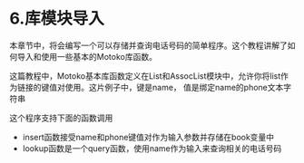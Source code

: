 # 6.库模块导入

本章节中，将会编写一个可以存储并查询电话号码的简单程序。这个教程讲解了如何导入和使用一些基本的Motoko库函数。‌

这篇教程中，Motoko基本库函数定义在List和AssocList模块中，允许你将list作为链接的键值对使用。这片例子中，键是name， 值是绑定name的phone文本字符串‌

这个程序支持下面的函数调用‌

* insert函数接受name和phone键值对作为输入参数并存储在book变量中
* lookup函数是一个query函数，使用name作为输入来查询相关的电话号码

